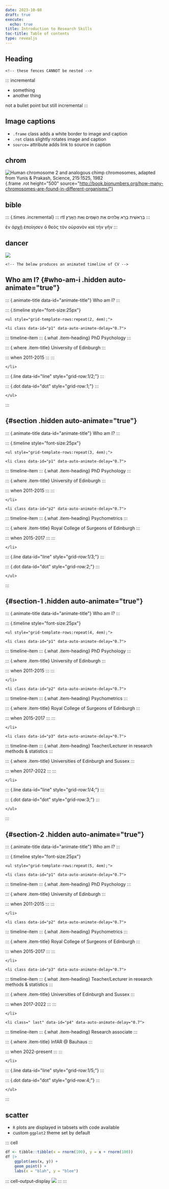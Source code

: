 ```yaml
---
date: 2023-10-08
draft: true
execute:
  echo: true
title: Introduction to Research Skills
toc-title: Table of contents
type: revealjs
---
```


## Heading

```{=html}
<!-- these fences CANNOT be nested -->
```
::: incremental
-   something
-   another thing

not a bullet point but still incremental
:::

## Image captions

-   `.frame` class adds a white border to image and caption
-   `.rot` class slightly rotates image and caption
-   `source=` attribute adds link to source in caption

## chrom

![Human chromosome 2 and analogous chimp chromosomes, adapted from
Yunis & Prakash, Science, 215:1525,
1982](../assets/humanChimpChromosomes.png){.frame .rot height="500"
source="http://book.bionumbers.org/how-many-chromosomes-are-found-in-different-organisms/"}

## bible

::: {.times .incremental}
::: rtl
בְּרֵאשִׁית בָּרָא אֱלֹהִים אֵת הַשָּׁמַיִם וְאֵת הָאָֽרֶץ׃
:::

ἐν ἀρχῇ ἐποίησεν ὁ θεὸς τὸν οὐρανὸν καὶ τὴν γῆν
:::

## dancer

![](https://upload.wikimedia.org/wikipedia/commons/2/21/Spinning_Dancer.gif)

```{=html}
<!-- The below produces an animated timeline of CV -->
```
## Who am I? {#who-am-i .hidden auto-animate="true"}

::: {.animate-title data-id="animate-title"}
Who am I?
:::

::: {.timeline style="font-size:25px"}
```{=html}
<ul style="grid-template-rows:repeat(2, 4em);">
```
```{=html}
<li class data-id="p1" data-auto-animate-delay="0.7">
```
::: timeline-item
::: {.what .item-heading}
PhD Psychology
:::

::: {.where .item-title}
University of Edinburgh
:::

::: when
2011-2015
:::
:::

```{=html}
</li>
```
::: {.line data-id="line" style="grid-row:1/2;"}
:::

::: {.dot data-id="dot" style="grid-row:1;"}
:::

```{=html}
</ul>
```
:::

##  {#section .hidden auto-animate="true"}

::: {.animate-title data-id="animate-title"}
Who am I?
:::

::: {.timeline style="font-size:25px"}
```{=html}
<ul style="grid-template-rows:repeat(3, 4em);">
```
```{=html}
<li class data-id="p1" data-auto-animate-delay="0.7">
```
::: timeline-item
::: {.what .item-heading}
PhD Psychology
:::

::: {.where .item-title}
University of Edinburgh
:::

::: when
2011-2015
:::
:::

```{=html}
</li>
```
```{=html}
<li class data-id="p2" data-auto-animate-delay="0.7">
```
::: timeline-item
::: {.what .item-heading}
Psychometrics
:::

::: {.where .item-title}
Royal College of Surgeons of Edinburgh
:::

::: when
2015-2017
:::
:::

```{=html}
</li>
```
::: {.line data-id="line" style="grid-row:1/3;"}
:::

::: {.dot data-id="dot" style="grid-row:2;"}
:::

```{=html}
</ul>
```
:::

##  {#section-1 .hidden auto-animate="true"}

::: {.animate-title data-id="animate-title"}
Who am I?
:::

::: {.timeline style="font-size:25px"}
```{=html}
<ul style="grid-template-rows:repeat(4, 4em);">
```
```{=html}
<li class data-id="p1" data-auto-animate-delay="0.7">
```
::: timeline-item
::: {.what .item-heading}
PhD Psychology
:::

::: {.where .item-title}
University of Edinburgh
:::

::: when
2011-2015
:::
:::

```{=html}
</li>
```
```{=html}
<li class data-id="p2" data-auto-animate-delay="0.7">
```
::: timeline-item
::: {.what .item-heading}
Psychometrics
:::

::: {.where .item-title}
Royal College of Surgeons of Edinburgh
:::

::: when
2015-2017
:::
:::

```{=html}
</li>
```
```{=html}
<li class data-id="p3" data-auto-animate-delay="0.7">
```
::: timeline-item
::: {.what .item-heading}
Teacher/Lecturer in research methods & statistics
:::

::: {.where .item-title}
Universities of Edinburgh and Sussex
:::

::: when
2017-2022
:::
:::

```{=html}
</li>
```
::: {.line data-id="line" style="grid-row:1/4;"}
:::

::: {.dot data-id="dot" style="grid-row:3;"}
:::

```{=html}
</ul>
```
:::

##  {#section-2 .hidden auto-animate="true"}

::: {.animate-title data-id="animate-title"}
Who am I?
:::

::: {.timeline style="font-size:25px"}
```{=html}
<ul style="grid-template-rows:repeat(5, 4em);">
```
```{=html}
<li class data-id="p1" data-auto-animate-delay="0.7">
```
::: timeline-item
::: {.what .item-heading}
PhD Psychology
:::

::: {.where .item-title}
University of Edinburgh
:::

::: when
2011-2015
:::
:::

```{=html}
</li>
```
```{=html}
<li class data-id="p2" data-auto-animate-delay="0.7">
```
::: timeline-item
::: {.what .item-heading}
Psychometrics
:::

::: {.where .item-title}
Royal College of Surgeons of Edinburgh
:::

::: when
2015-2017
:::
:::

```{=html}
</li>
```
```{=html}
<li class data-id="p3" data-auto-animate-delay="0.7">
```
::: timeline-item
::: {.what .item-heading}
Teacher/Lecturer in research methods & statistics
:::

::: {.where .item-title}
Universities of Edinburgh and Sussex
:::

::: when
2017-2022
:::
:::

```{=html}
</li>
```
```{=html}
<li class=" last" data-id="p4" data-auto-animate-delay="0.7">
```
::: timeline-item
::: {.what .item-heading}
Research associate
:::

::: {.where .item-title}
InfAR @ Bauhaus
:::

::: when
2022-present
:::
:::

```{=html}
</li>
```
::: {.line data-id="line" style="grid-row:1/5;"}
:::

::: {.dot data-id="dot" style="grid-row:4;"}
:::

```{=html}
</ul>
```
:::

## scatter

-   `R` plots are displayed in tabsets with code available
-   custom `ggplot2` theme set by default

::: cell
``` {.r .cell-code}
df <- tibble::tibble(x = rnorm(100), y = x + rnorm(100))
df |>
    ggplot(aes(x, y)) +
    geom_point() +
    labs(x = "blah", y = "blee")
```

::: cell-output-display
![](index_files/figure-markdown/unnamed-chunk-2-1.png)
:::
:::
